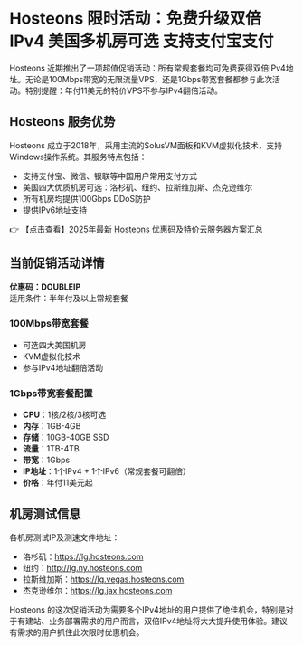 # Hosteons 限时活动：免费升级双倍IPv4 美国多机房可选 支持支付宝支付

Hosteons 近期推出了一项超值促销活动：所有常规套餐均可免费获得双倍IPv4地址。无论是100Mbps带宽的无限流量VPS，还是1Gbps带宽套餐都参与此次活动。特别提醒：年付11美元的特价VPS不参与IPv4翻倍活动。

## Hosteons 服务优势

Hosteons 成立于2018年，采用主流的SolusVM面板和KVM虚拟化技术，支持Windows操作系统。其服务特点包括：
- 支持支付宝、微信、银联等中国用户常用支付方式
- 美国四大优质机房可选：洛杉矶、纽约、拉斯维加斯、杰克逊维尔
- 所有机房均提供100Gbps DDoS防护
- 提供IPv6地址支持

👉 [【点击查看】2025年最新 Hosteons 优惠码及特价云服务器方案汇总](https://bit.ly/hosteons)

## 当前促销活动详情

**优惠码：DOUBLEIP**  
适用条件：半年付及以上常规套餐

### 100Mbps带宽套餐
- 可选四大美国机房
- KVM虚拟化技术
- 参与IPv4地址翻倍活动

### 1Gbps带宽套餐配置
- **CPU**：1核/2核/3核可选
- **内存**：1GB-4GB
- **存储**：10GB-40GB SSD
- **流量**：1TB-4TB
- **带宽**：1Gbps
- **IP地址**：1个IPv4 + 1个IPv6（常规套餐可翻倍）
- **价格**：年付11美元起

## 机房测试信息

各机房测试IP及测速文件地址：
- 洛杉矶：https://lg.hosteons.com
- 纽约：http://lg.ny.hosteons.com
- 拉斯维加斯：https://lg.vegas.hosteons.com
- 杰克逊维尔：https://lg.jax.hosteons.com

Hosteons 的这次促销活动为需要多个IPv4地址的用户提供了绝佳机会，特别是对于有建站、业务部署需求的用户而言，双倍IPv4地址将大大提升使用体验。建议有需求的用户抓住此次限时优惠机会。